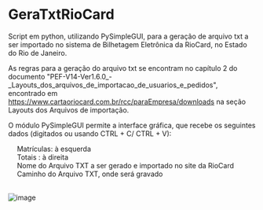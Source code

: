 # GeraTxtRioCard
Script em python, utilizando PySimpleGUI, para a geração de arquivo txt a ser importado no sistema de Bilhetagem Eletrônica da RioCard, no Estado do Rio de Janeiro.

As regras para a geração do arquivo txt se encontram no capítulo 2 do documento "PEF-V14-Ver1.6.0_-_Layouts_dos_arquivos_de_importacao_de_usuarios_e_pedidos", encontrado em https://www.cartaoriocard.com.br/rcc/paraEmpresa/downloads na seção Layouts dos Arquivos de importação.

O módulo PySimpleGUI permite a interface gráfica, que recebe os seguintes dados (digitados ou usando CTRL + C/ CTRL + V):

&emsp; Matrículas: à esquerda <br>
&emsp; Totais    : à direita <br>
&emsp; Nome do Arquivo TXT a ser gerado e importado no site da RioCard <br>
&emsp; Caminho do Arquivo TXT, onde será gravado
<br>
<br>

![image](https://user-images.githubusercontent.com/76176469/142970752-c7c29800-7bf3-4d0f-88ea-3378c9b7e9e6.png)

